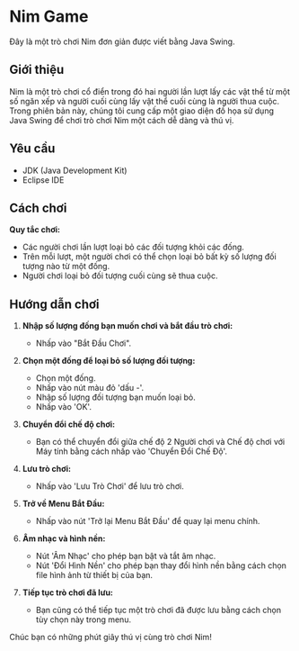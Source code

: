 # Nim Game

Đây là một trò chơi Nim đơn giản được viết bằng Java Swing.

## Giới thiệu

Nim là một trò chơi cổ điển trong đó hai người lần lượt lấy các vật thể từ một số ngăn xếp và người cuối cùng lấy vật thể cuối cùng là người thua cuộc. Trong phiên bản này, chúng tôi cung cấp một giao diện đồ họa sử dụng Java Swing để chơi trò chơi Nim một cách dễ dàng và thú vị.

## Yêu cầu

- JDK (Java Development Kit)
- Eclipse IDE

## Cách chơi
**Quy tắc chơi:**
   - Các người chơi lần lượt loại bỏ các đối tượng khỏi các đống.
   - Trên mỗi lượt, một người chơi có thể chọn loại bỏ bất kỳ số lượng đối tượng nào từ một đống.
   - Người chơi loại bỏ đối tượng cuối cùng sẽ thua cuộc.
## Hướng dẫn chơi

1. **Nhập số lượng đống bạn muốn chơi và bắt đầu trò chơi:**
   - Nhấp vào "Bắt Đầu Chơi".

2. **Chọn một đống để loại bỏ số lượng đối tượng:**
   - Chọn một đống.
   - Nhấp vào nút màu đỏ 'dấu -'.
   - Nhập số lượng đối tượng bạn muốn loại bỏ.
   - Nhấp vào 'OK'.

3. **Chuyển đổi chế độ chơi:**
   - Bạn có thể chuyển đổi giữa chế độ 2 Người chơi và Chế độ chơi với Máy tính bằng cách nhấp vào 'Chuyển Đổi Chế Độ'.

4. **Lưu trò chơi:**
   - Nhấp vào 'Lưu Trò Chơi' để lưu trò chơi.

5. **Trở về Menu Bắt Đầu:**
   - Nhấp vào nút 'Trở lại Menu Bắt Đầu' để quay lại menu chính.

6. **Âm nhạc và hình nền:**
   - Nút 'Âm Nhạc' cho phép bạn bật và tắt âm nhạc.
   - Nút 'Đổi Hình Nền' cho phép bạn thay đổi hình nền bằng cách chọn file hình ảnh từ thiết bị của bạn.

7. **Tiếp tục trò chơi đã lưu:**
   - Bạn cũng có thể tiếp tục một trò chơi đã được lưu bằng cách chọn tùy chọn này trong menu.

Chúc bạn có những phút giây thú vị cùng trò chơi Nim!


